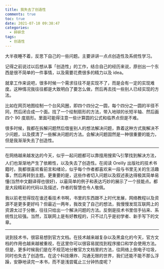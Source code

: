 ```yaml
---
title: 我失去了创造性
comments: true
toc: true
date: 2021-07-10 09:38:47
categories:
  - 碎碎念
tags:
  - 创造性
---
```


大半夜睡不着，反思下自己的一些问题。主要讲讲一点点创造性及系统性学习。

记得之前说过以后想从事「创造性」的工作，结合自己的经历来说，原创出一个东西是很不简单的一件事情，以及需要花费很多的精力以及 idea。

就拿工作来说吧，很多时候一个需求往往不是实现不了，而是会有一定的实现难度。这种情况我往往都是大致明白了要怎么做，然后再去找一些别人已经实现的方法。

比如在网页地图绘制一个台风风圈，即四个四分之一圆，每个四分之一圆的半径不同，然后闭合成一个面。找了一个绘制扇形的方法，带入地球的长短半轴、然后画四个 90 度扇形。里面可能得注意一些计算圆的公式和临界点但是不难。

很多时候，我都在拆解问题然后借鉴别人的想法解决问题，靠着这种方式我解决不少问题，以及摸清了一些解决问题的方法。会解决问题固然是一种很重要的能力，但是我渐渐失去了创造性。

--- 

在网络越来越发达的今天，似乎一起问题都可以靠擅用搜索🔍引擎找到解决方法，人们也渐渐地产生了依赖性，以及失去了创造性。在阅读 Oreilly 出版社的技术书籍时，我都很喜欢看前言和绪论，似乎每个作者都喜欢来一段与书里无关的生活趣事，然后再转到主题。更重要的是，这些作者切入问题以及叙述表达得极其简单易懂(当然中文翻译得也很好)，以最简单的例子和表达巧妙的展示了一个技能点。都是大段精彩的代码以及描述，作者的智慧也令人敬佩。

我以前老觉得现在谁还看技术书啊，书里的东西跟不上时代发展，网络教程以及资源不是更多更好吗？但最近一两年，我改变了自己的想法，我慢慢发现互联网上的资源太过于分散，往往只给出一个解决问题的方法。反倒是技术书里信手拈来、系统性比较强。当然，互联网上是有好教程的，只不过几乎是初学者、新手写下的文章。

---

说到技术书，很容易想到官方文档。在技术越来越复杂以及黑盒化的今天，官方文档的作用也越来越被重视，在这里你可以很容易就找到程序接口和学会使用方法。但是，更多时候我们是在不规范地分散官方文档里的方法，往网络上倒电子垃圾，同时也失去了创造性。在这个科技爆炸、沟通无限的世界，我们还能不能不那么浮躁，安静地读完一本书，而不是浅尝辄止三分钟热度呢？